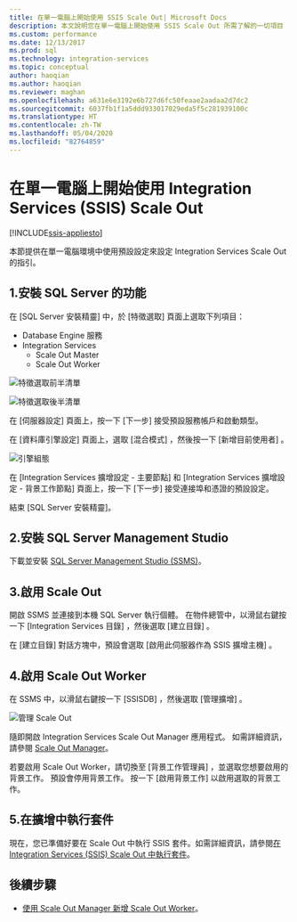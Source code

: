 ```yaml
---
title: 在單一電腦上開始使用 SSIS Scale Out| Microsoft Docs
description: 本文說明您在單一電腦上開始使用 SSIS Scale Out 所需了解的一切項目
ms.custom: performance
ms.date: 12/13/2017
ms.prod: sql
ms.technology: integration-services
ms.topic: conceptual
author: haoqian
ms.author: haoqian
ms.reviewer: maghan
ms.openlocfilehash: a631e6e3192e6b727d6fc50feaae2aadaa2d7dc2
ms.sourcegitcommit: 6037fb1f1a5ddd933017029eda5f5c281939100c
ms.translationtype: HT
ms.contentlocale: zh-TW
ms.lasthandoff: 05/04/2020
ms.locfileid: "82764859"
---
```

# <a name="get-started-with-integration-services-ssis-scale-out-on-a-single-computer"></a>在單一電腦上開始使用 Integration Services (SSIS) Scale Out

[!INCLUDE[ssis-appliesto](../../includes/ssis-appliesto-ssvrpluslinux-asdb-asdw-xxx.md)]


本節提供在單一電腦環境中使用預設設定來設定 Integration Services Scale Out 的指引。

## <a name="1-install-sql-server-features"></a>1.安裝 SQL Server 的功能
在 [SQL Server 安裝精靈] 中，於 [特徵選取]  頁面上選取下列項目：
-   Database Engine 服務
-   Integration Services
    -   Scale Out Master
    -   Scale Out Worker

![特徵選取前半清單](media/feature-select-onebox1.PNG)

![特徵選取後半清單](media/feature-select-onebox2.PNG)

在 [伺服器設定]  頁面上，按一下 [下一步]  接受預設服務帳戶和啟動類型。

在 [資料庫引擎設定]  頁面上，選取 [混合模式]  ，然後按一下 [新增目前使用者]  。 

![引擎組態](media/engine-config.PNG)

在 [Integration Services 擴增設定 - 主要節點]  和 [Integration Services 擴增設定 - 背景工作節點]  頁面上，按一下 [下一步]  接受連接埠和憑證的預設設定。

結束 [SQL Server 安裝精靈]。

## <a name="2-install-sql-server-management-studio"></a>2.安裝 SQL Server Management Studio

下載並安裝 [SQL Server Management Studio (SSMS)](../../ssms/download-sql-server-management-studio-ssms.md)。

## <a name="3-enable-scale-out"></a>3.啟用 Scale Out
開啟 SSMS 並連接到本機 SQL Server 執行個體。
在物件總管中，以滑鼠右鍵按一下 [Integration Services 目錄]  ，然後選取 [建立目錄]  。

在 [建立目錄]  對話方塊中，預設會選取 [啟用此伺服器作為 SSIS 擴增主機]  。

## <a name="4-enable-a-scale-out-worker"></a>4.啟用 Scale Out Worker
在 SSMS 中，以滑鼠右鍵按一下 [SSISDB]  ，然後選取 [管理擴增]  。 

![管理 Scale Out](media/manage-scale-out.PNG)

隨即開啟 Integration Services Scale Out Manager 應用程式。 如需詳細資訊，請參閱 [Scale Out Manager](integration-services-ssis-scale-out-manager.md)。

若要啟用 Scale Out Worker，請切換至 [背景工作管理員]  ，並選取您想要啟用的背景工作。 預設會停用背景工作。 按一下 [啟用背景工作]  以啟用選取的背景工作。

## <a name="5-run-packages-in-scale-out"></a>5.在擴增中執行套件
現在，您已準備好要在 Scale Out 中執行 SSIS 套件。如需詳細資訊，請參閱[在 Integration Services (SSIS) Scale Out 中執行套件](run-packages-in-integration-services-ssis-scale-out.md)。

## <a name="next-steps"></a>後續步驟
-   [使用 Scale Out Manager 新增 Scale Out Worker](add-scale-out-worker.md)。
